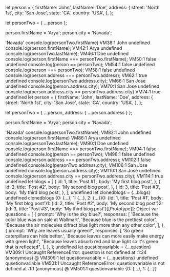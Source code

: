 let person = {
  firstName: 'John',
  lastName: 'Doe',
  address: {
    street: 'North 1st',
    city: 'San Jose',
    state: 'CA',
    country: 'USA',
  },
};

let personTwo = { ...person };

person.firstName = 'Arya';
person.city = 'Navada';


'Navada'
console.log(personTwo.firstName)
VM38:1 John
undefined
console.log(person.firstName);
VM42:1 Arya
undefined
console.log(personTwo.lastName);
VM46:1 Doe
undefined
console.log(person.firstName === personTwo.firstName);
VM50:1 false
undefined
console.log(person == personTwo);
VM54:1 false
undefined
console.log(person === personTwo);
VM58:1 false
undefined
console.log(person.address === personTwo.address);
VM62:1 true
undefined
console.log(personTwo.address.city);
VM66:1 San Jose
undefined
console.log(person.address.city); 
VM70:1 San Jose
undefined
console.log(person.address.city == personTwo.address.city)
VM74:1 true
undefined
let person = {
  firstName: 'John',
  lastName: 'Doe',
  address: {
    street: 'North 1st',
    city: 'San Jose',
    state: 'CA',
    country: 'USA',
  },
};

let personTwo = { ...person, address: { ...person.address } };

person.firstName = 'Arya';
person.city = 'Navada';

'Navada'
console.log(personTwo.firstName);
VM82:1 John
undefined
console.log(person.firstName)
VM86:1 Arya
undefined
console.log(personTwo.lastName);
VM90:1 Doe
undefined
console.log(person.firstName === personTwo.firstName);
VM94:1 false
undefined
console.log(person == personTwo);
VM98:1 false
undefined
console.log(person.address === personTwo.address);
VM102:1 false
undefined
console.log(personTwo.address.city);
VM106:1 San Jose
undefined
console.log(person.address.city);
VM110:1 San Jose
undefined
console.log(person.address.city == personTwo.address.city);
VM114:1 true
undefined
let blogs = [
  {
    id: 1,
    title: 'Post #1',
    body: 'My first blog post',
  },
  {
    id: 2,
    title: 'Post #2',
    body: 'My second blog post',
  },
  {
    id: 3,
    title: 'Post #3',
    body: 'My third blog post',
  },
];
undefined
let clonedblogs = {...blogs}
undefined
clonedblogs
{0: {…}, 1: {…}, 2: {…}}0: {id: 1, title: 'Post #1', body: 'My first blog post'}1: {id: 2, title: 'Post #2', body: 'My second blog post'}2: {id: 3, title: 'Post #3', body: 'My third blog post'}[[Prototype]]: Object
var questions = [
  {
    prompt: 'Why is the sky blue?',
    responses: [
      'Because the color blue was on sale at Wallmart',
      'Because blue is the prettiest color',
      'Because the air molecules difract blue light more than any other color',
    ],
  },
  {
    prompt: 'Why are leaves usually green?',
    responses: [
      'So green caterpillars can hide better.',
      'Because leaves can more easily make energy with green light',
      "Because leaves absorb red and blue light so it's green that is reflected",
    ],
  },
];
undefined
let questionvariable = {...question}
VM309:1 Uncaught ReferenceError: question is not defined
    at <anonymous>:1:24
(anonymous) @ VM309:1
let questionvariable = {...questions}
undefined
qusetionvariable
VM501:1 Uncaught ReferenceError: qusetionvariable is not defined
    at <anonymous>:1:1
(anonymous) @ VM501:1
questionvariable
{0: {…}, 1: {…}}
